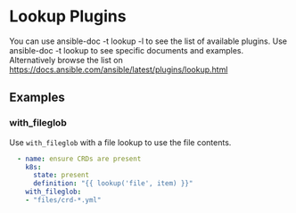 # Lookup Plugins

You can use ansible-doc -t lookup -l to see the list of available plugins. Use ansible-doc -t lookup <plugin name> to see specific documents and examples. Alternatively browse the list on https://docs.ansible.com/ansible/latest/plugins/lookup.html

## Examples

### with_fileglob

Use `with_fileglob` with a file lookup to use the file contents.

```yaml
  - name: ensure CRDs are present
    k8s:
      state: present
      definition: "{{ lookup('file', item) }}"
    with_fileglob:
    - "files/crd-*.yml"
```

